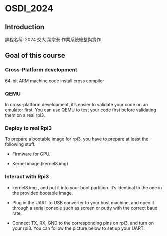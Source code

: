 # OSDI_2024

## Introduction 
課程名稱: 2024 交大 葉宗泰 作業系統總整與實作

## Goal of this course
### Cross-Platform development
64-bit ARM machine code
install cross compiler
### QEMU
In cross-platform development, it’s easier to validate your code on an emulator first. You can use QEMU to test your code first before validating them on a real rpi3.
### Deploy to real Rpi3
To prepare a bootable image for rpi3, you have to prepare at least the following stuff.

* Firmware for GPU.

* Kernel image.(kernel8.img)
### Interact with Rpi3
* kernel8.img , and put it into your boot partition. It’s identical to the one in the provided bootable image.

* Plug in the UART to USB converter to your host machine, and open it through a serial console such as screen or putty with the correct baud rate.

* Connect TX, RX, GND to the corresponding pins on rpi3, and turn on your rpi3. You can follow the picture below to set up your UART.
